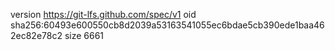 version https://git-lfs.github.com/spec/v1
oid sha256:60493e600550cb8d2039a53163541055ec6bdae5cb390ede1baa462ec82e78c2
size 6661
